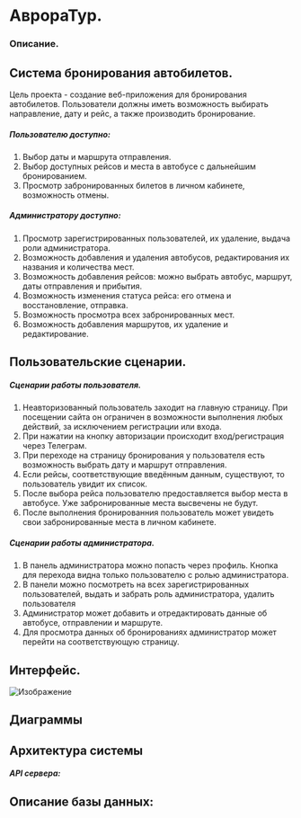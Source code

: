 # АврораТур.
### Описание.
## Система бронирования автобилетов.
Цель проекта - создание веб-приложения для бронирования автобилетов. Пользователи должны иметь возможность выбирать направление, дату и рейс, а также производить бронирование.
##### Пользователю доступно:
1. Выбор даты и маршрута отправления.
2. Выбор доступных рейсов и места в автобусе с дальнейшим бронированием.
3. Просмотр забронированных билетов в личном кабинете, возможность отмены.

##### Администратору доступно:
1. Просмотр зарегистрированных пользователей, их удаление, выдача роли администратора.
2. Возможность добавления и удаления автобусов, редактирования их названия и количества мест.
3. Возможность добавления рейсов: можно выбрать автобус, маршрут, даты отправления и прибытия. 
4. Возможность изменения статуса рейса: его отмена и восстановление, отправка.
5. Возможность просмотра всех забронированных мест.
6. Возможность добавления маршрутов, их удаление и редактирование.

## Пользовательские сценарии.
##### Сценарии работы пользователя.
1. Неавторизованный пользователь заходит на главную страницу. При посещении сайта он ограничен в возможности выполнения любых действий, за исключением регистрации или входа.
2. При нажатии на кнопку авторизации происходит вход/регистрация через Телеграм. 
3. При переходе на страницу бронирования у пользователя есть возможность выбрать дату и маршрут отправления.
4. Если рейсы, соответствующие введённым данным, существуют, то пользователь увидит их список.
5. После выбора рейса пользователю предоставляется выбор места в автобусе. Уже забронированные места высвечены не будут.
6. После выполнения бронированния пользователь может увидеть свои забронированные места в личном кабинете.
##### Сценарии работы администратора.
1. В панель администратора можно попасть через профиль. Кнопка для перехода видна только пользователю с ролью администратора.
2. В панели можно посмотреть на всех зарегистрированных пользователей, выдать и забрать роль администратора, удалить пользователя
3. Администратор может добавить и отредактировать данные об автобусе, отправлении и маршруте.
4. Для просмотра данных об бронированиях администратор может перейти на соответствующую страницу.

## Интерфейс.
![Изображение]()
## Диаграммы
## Архитектура системы
##### API сервера:
## Описание базы данных:
